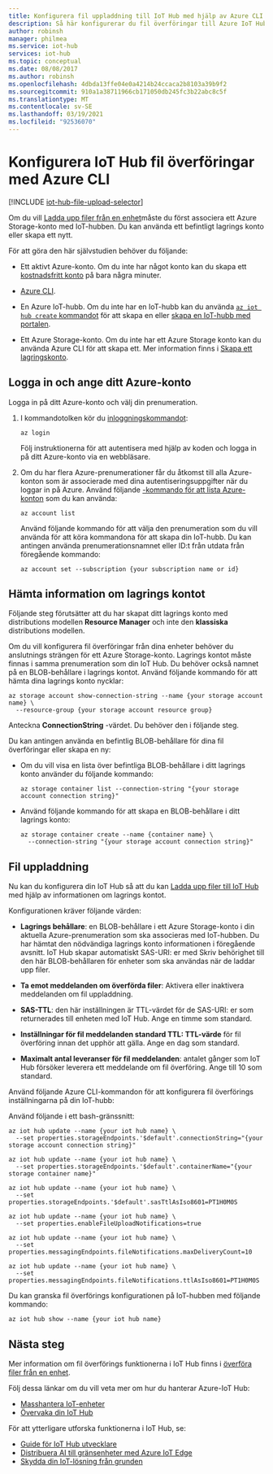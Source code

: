 ```yaml
---
title: Konfigurera fil uppladdning till IoT Hub med hjälp av Azure CLI | Microsoft Docs
description: Så här konfigurerar du fil överföringar till Azure IoT Hub med plattforms oberoende Azure CLI.
author: robinsh
manager: philmea
ms.service: iot-hub
services: iot-hub
ms.topic: conceptual
ms.date: 08/08/2017
ms.author: robinsh
ms.openlocfilehash: 4dbda13ffe04e0a4214b24ccaca2b8103a39b9f2
ms.sourcegitcommit: 910a1a38711966cb171050db245fc3b22abc8c5f
ms.translationtype: MT
ms.contentlocale: sv-SE
ms.lasthandoff: 03/19/2021
ms.locfileid: "92536070"
---
```

# <a name="configure-iot-hub-file-uploads-using-azure-cli"></a>Konfigurera IoT Hub fil överföringar med Azure CLI

[!INCLUDE [iot-hub-file-upload-selector](../../includes/iot-hub-file-upload-selector.md)]

Om du vill [Ladda upp filer från en enhet](iot-hub-devguide-file-upload.md)måste du först associera ett Azure Storage-konto med IoT-hubben. Du kan använda ett befintligt lagrings konto eller skapa ett nytt.

För att göra den här självstudien behöver du följande:

* Ett aktivt Azure-konto. Om du inte har något konto kan du skapa ett [kostnadsfritt konto](https://azure.microsoft.com/pricing/free-trial/) på bara några minuter.

* [Azure CLI](/cli/azure/install-azure-cli).

* En Azure IoT-hubb. Om du inte har en IoT-hubb kan du använda [ `az iot hub create` kommandot](/cli/azure/iot/hub#az-iot-hub-create) för att skapa en eller [skapa en IoT-hubb med portalen](iot-hub-create-through-portal.md).

* Ett Azure Storage-konto. Om du inte har ett Azure Storage konto kan du använda Azure CLI för att skapa ett. Mer information finns i [Skapa ett lagringskonto](../storage/common/storage-account-create.md).

## <a name="sign-in-and-set-your-azure-account"></a>Logga in och ange ditt Azure-konto

Logga in på ditt Azure-konto och välj din prenumeration.

1. I kommandotolken kör du [inloggningskommandot](/cli/azure/get-started-with-azure-cli):

    ```azurecli
    az login
    ```

    Följ instruktionerna för att autentisera med hjälp av koden och logga in på ditt Azure-konto via en webbläsare.

2. Om du har flera Azure-prenumerationer får du åtkomst till alla Azure-konton som är associerade med dina autentiseringsuppgifter när du loggar in på Azure. Använd följande [-kommando för att lista Azure-konton](/cli/azure/account) som du kan använda:

    ```azurecli
    az account list
    ```

    Använd följande kommando för att välja den prenumeration som du vill använda för att köra kommandona för att skapa din IoT-hubb. Du kan antingen använda prenumerationsnamnet eller ID:t från utdata från föregående kommando:

    ```azurecli
    az account set --subscription {your subscription name or id}
    ```

## <a name="retrieve-your-storage-account-details"></a>Hämta information om lagrings kontot

Följande steg förutsätter att du har skapat ditt lagrings konto med distributions modellen **Resource Manager** och inte den **klassiska** distributions modellen.

Om du vill konfigurera fil överföringar från dina enheter behöver du anslutnings strängen för ett Azure Storage-konto. Lagrings kontot måste finnas i samma prenumeration som din IoT Hub. Du behöver också namnet på en BLOB-behållare i lagrings kontot. Använd följande kommando för att hämta dina lagrings konto nycklar:

```azurecli
az storage account show-connection-string --name {your storage account name} \
  --resource-group {your storage account resource group}
```

Anteckna **ConnectionString** -värdet. Du behöver den i följande steg.

Du kan antingen använda en befintlig BLOB-behållare för dina fil överföringar eller skapa en ny:

* Om du vill visa en lista över befintliga BLOB-behållare i ditt lagrings konto använder du följande kommando:

    ```azurecli
    az storage container list --connection-string "{your storage account connection string}"
    ```

* Använd följande kommando för att skapa en BLOB-behållare i ditt lagrings konto:

    ```azurecli
    az storage container create --name {container name} \
      --connection-string "{your storage account connection string}"
    ```

## <a name="file-upload"></a>Fil uppladdning

Nu kan du konfigurera din IoT Hub så att du kan [Ladda upp filer till IoT Hub](iot-hub-devguide-file-upload.md) med hjälp av informationen om lagrings kontot.

Konfigurationen kräver följande värden:

* **Lagrings behållare**: en BLOB-behållare i ett Azure Storage-konto i din aktuella Azure-prenumeration som ska associeras med IoT-hubben. Du har hämtat den nödvändiga lagrings konto informationen i föregående avsnitt. IoT Hub skapar automatiskt SAS-URI: er med Skriv behörighet till den här BLOB-behållaren för enheter som ska användas när de laddar upp filer.

* **Ta emot meddelanden om överförda filer**: Aktivera eller inaktivera meddelanden om fil uppladdning.

* **SAS-TTL**: den här inställningen är TTL-värdet för de SAS-URI: er som returnerades till enheten med IoT Hub. Ange en timme som standard.

* **Inställningar för fil meddelanden standard TTL: TTL-värde** för fil överföring innan det upphör att gälla. Ange en dag som standard.

* **Maximalt antal leveranser för fil meddelanden**: antalet gånger som IoT Hub försöker leverera ett meddelande om fil överföring. Ange till 10 som standard.

Använd följande Azure CLI-kommandon för att konfigurera fil överförings inställningarna på din IoT-hubb:

<!--Robinsh this is out of date, add cloud powershell -->

Använd följande i ett bash-gränssnitt:

```azurecli
az iot hub update --name {your iot hub name} \
  --set properties.storageEndpoints.'$default'.connectionString="{your storage account connection string}"

az iot hub update --name {your iot hub name} \
  --set properties.storageEndpoints.'$default'.containerName="{your storage container name}"

az iot hub update --name {your iot hub name} \
  --set properties.storageEndpoints.'$default'.sasTtlAsIso8601=PT1H0M0S

az iot hub update --name {your iot hub name} \
  --set properties.enableFileUploadNotifications=true

az iot hub update --name {your iot hub name} \
  --set properties.messagingEndpoints.fileNotifications.maxDeliveryCount=10

az iot hub update --name {your iot hub name} \
  --set properties.messagingEndpoints.fileNotifications.ttlAsIso8601=PT1H0M0S
```

Du kan granska fil överförings konfigurationen på IoT-hubben med följande kommando:

```azurecli
az iot hub show --name {your iot hub name}
```

## <a name="next-steps"></a>Nästa steg

Mer information om fil överförings funktionerna i IoT Hub finns i [överföra filer från en enhet](iot-hub-devguide-file-upload.md).

Följ dessa länkar om du vill veta mer om hur du hanterar Azure-IoT Hub:

* [Masshantera IoT-enheter](iot-hub-bulk-identity-mgmt.md)
* [Övervaka din IoT Hub](monitor-iot-hub.md)

För att ytterligare utforska funktionerna i IoT Hub, se:

* [Guide för IoT Hub utvecklare](iot-hub-devguide.md)
* [Distribuera AI till gränsenheter med Azure IoT Edge](../iot-edge/quickstart-linux.md)
* [Skydda din IoT-lösning från grunden](../iot-fundamentals/iot-security-ground-up.md)